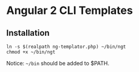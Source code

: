 # Angular 2 CLI Templates

## Installation
```
ln -s $(realpath ng-templator.php) ~/bin/ngt
chmod +x ~/bin/ngt
```

Notice: `~/bin` should be added to $PATH.